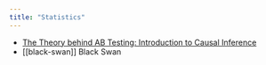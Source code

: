 ```yaml
---
title: "Statistics"
---
```


- [The Theory behind AB Testing: Introduction to Causal Inference](https://kojinoshiba.com/causal%20inference/theory-behind-ab-testing/)
- [[black-swan]] Black Swan
